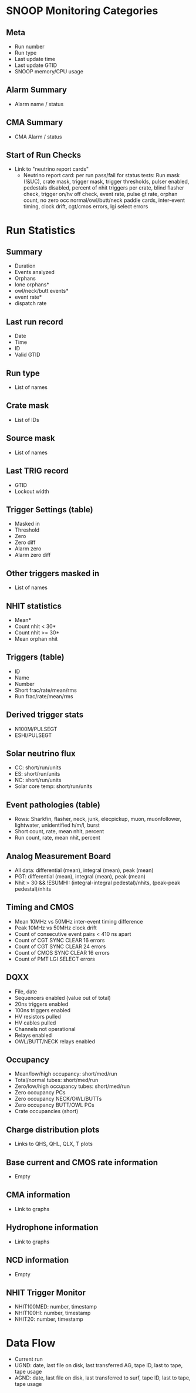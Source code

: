 SNOOP Monitoring Categories
===========================
Meta
----
* Run number
* Run type
* Last update time
* Last update GTID
* SNOOP memory/CPU usage

Alarm Summary
-------------
* Alarm name / status

CMA Summary
-----------
* CMA Alarm / status

Start of Run Checks
-------------------
* Link to "neutrino report cards"
  * Neutrino report card: per run pass/fail for status tests: Run mask (!&UC), crate mask, trigger mask, trigger thresholds, pulser enabled, pedestals disabled, percent of nhit triggers per crate, blind flasher check, trigger on/hv off check, event rate, pulse gt rate, orphan count, no zero occ normal/owl/butt/neck paddle cards, inter-event timing, clock drift, cgt/cmos errors, lgi select errors

Run Statistics
==============
Summary
-------
* Duration
* Events analyzed
* Orphans
* lone orphans*
* owl/neck/butt events*
* event rate*
* dispatch rate

Last run record
---------------
* Date
* Time
* ID
* Valid GTID

Run type
--------
* List of names

Crate mask
----------
* List of IDs

Source mask
-----------
* List of names

Last TRIG record
----------------
* GTID
* Lockout width

Trigger Settings (table)
------------------------
* Masked in
* Threshold
* Zero
* Zero diff
* Alarm zero
* Alarm zero diff

Other triggers masked in
------------------------
* List of names

NHIT statistics
---------------
* Mean*
* Count nhit < 30*
* Count nhit >= 30*
* Mean orphan nhit

Triggers (table)
----------------
* ID
* Name
* Number
* Short frac/rate/mean/rms
* Run frac/rate/mean/rms

Derived trigger stats
---------------------
* N100M/PULSEGT
* ESHI/PULSEGT

Solar neutrino flux
-------------------
* CC: short/run/units
* ES: short/run/units
* NC: short/run/units
* Solar core temp: short/run/units

Event pathologies (table)
-----------------
* Rows: Sharkfin, flasher, neck, junk, elecpickup, muon, muonfollower, lightwater, unidentified h/m/l, burst
* Short count, rate, mean nhit, percent
* Run count, rate, mean nhit, percent

Analog Measurement Board
------------------------
* All data: differential (mean), integral (mean), peak (mean)
* PGT: differential (mean), integral (mean), peak (mean)
* Nhit > 30 && !ESUMHI: (integral-integral pedestal)/nhits, (peak-peak pedestal)/nhits

Timing and CMOS
---------------
* Mean 10MHz vs 50MHz inter-event timing difference
* Peak 10MHz vs 50MHz clock drift
* Count of consecutive event pairs < 410 ns apart
* Count of CGT SYNC CLEAR 16 errors
* Count of CGT SYNC CLEAR 24 errors
* Count of CMOS SYNC CLEAR 16 errors
* Count of PMT LGI SELECT errors

DQXX
----
* File, date
* Sequencers enabled (value out of total)
* 20ns triggers enabled
* 100ns triggers enabled
* HV resistors pulled
* HV cables pulled
* Channels not operational
* Relays enabled
* OWL/BUTT/NECK relays enabled

Occupancy
---------
* Mean/low/high occupancy: short/med/run
* Total/normal tubes: short/med/run
* Zero/low/high occupancy tubes: short/med/run
* Zero occupancy PCs
* Zero occupancy NECK/OWL/BUTTs
* Zero occupancy BUTT/OWL PCs
* Crate occupancies (short)

Charge distribution plots
-------------------------
* Links to QHS, QHL, QLX, T plots

Base current and CMOS rate information
--------------------------------------
* Empty

CMA information
---------------
* Link to graphs

Hydrophone information
----------------------
* Link to graphs

NCD information
---------------
* Empty

NHIT Trigger Monitor
--------------------
* NHIT100MED: number, timestamp
* NHIT100HI: number, timestamp
* NHIT20: number, timestamp

Data Flow
=========
* Current run
* UGND: date, last file on disk, last transferred AG, tape ID, last to tape, tape usage
* AGND: date, last file on disk, last transferred to surf, tape ID, last to tape, tape usage

